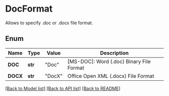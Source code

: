﻿# DocFormat
Allows to specify .doc or .docx file format.

## Enum
Name | Type | Value | Description
------------ | ------------- | ------------- | -------------
**DOC** | **str** | "Doc" | [MS-DOC]: Word (.doc) Binary File Format
**DOCX** | **str** | "DocX" | Office Open XML (.docx) File Format


[[Back to Model list]](../README.md#documentation-for-models) [[Back to API list]](../README.md#documentation-for-api-endpoints) [[Back to README]](../README.md)


